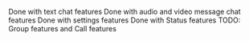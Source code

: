 Done with text chat features
Done with audio and video message chat features
Done with settings features
Done with Status features
TODO: Group features and Call features


